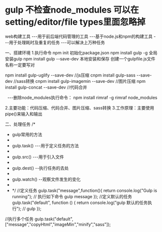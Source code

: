 # gulp   不检查node_modules 可以在setting/editor/file types里面忽略掉
web构建工具
---用于前后端代码管理的工具
---基于node.js和npm的构建工具
---用于处理耗时及重复的任务
---可以解决上万种任务

一、搭建环境
 1.执行命令
   npm init    初始化package.json
   npm install gulp -g   全局安装gulp
   npm install gulp --save-dev  本地安装和保存
   创建一个gulpfile.js文件名称一定要写对

   npm install gulp-uglify --save-dev //js压缩
   cnpm install gulp-sass --save-dev  //sass转换
   cnpm install gulp-imagemin --save-dev  //图片压缩
   npm install gulp-concat --save-dev  //代码合并

   ---删除node_modules执行命令：
       npm install rimraf -g
       rimraf node_modules

2.主要功能：代码压缩、代码合并、图片压缩、sass转换
3.工作原理：主要使用pipe()来输入和输出

二、处理任务
   /*
   * gulp常用的方法
   *
   * gulp.task() ---用于定义任务的方法
   *
   * gulp.src() ---用于引入文件
   *
   * gulp.dest()  --执行任务的去处
   *
   * gulp.watch()   --观察文件发生的变化
   *
   * */
//定义任务
gulp.task("message",function(){
   return console.log("Gulp is running"); // 执行如下命令  gulp message
});
//定义默认的任务
gulp.task("default", function () {
    return console.log("gulp 默认的任务执行");   // gulp
});

//执行多个任务
gulp.task("default", ["message","copyHtml","imageMin","minify","sass"]);



